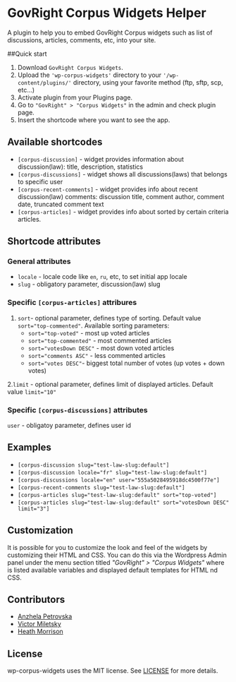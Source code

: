 # GovRight Corpus Widgets Helper

A plugin to help you to embed GovRight Corpus widgets such as list of discussions, articles, comments, etc, into your site.

##Quick start

1. Download `GovRight Corpus Widgets`.
2. Upload the `'wp-corpus-widgets'` directory to your `'/wp-content/plugins/'` directory, using your favorite method (ftp, sftp, scp, etc...)
3. Activate plugin from your Plugins page.
4. Go to `"GovRight" > "Corpus Widgets"` in the admin and check plugin page.
5. Insert the shortcode where you want to see the app.

## Available shortcodes
* `[corpus-discussion]` - widget provides information about discussion(law): title, description, statistics
* `[corpus-discussions]` - widget shows all discussions(laws) that belongs to specific user
* `[corpus-recent-comments]` - widget provides info about recent discussion(law) comments: discussion title, comment author, comment date, truncated comment text
* `[corpus-articles]` - widget provides info about sorted by certain criteria articles.

## Shortcode attributes
### General attributes
* `locale` - locale code like `en`, `ru`, etc, to set initial app locale
* `slug` - obligatory parameter, discussion(law) slug

### Specific `[corpus-articles]` attribures
1. `sort`- optional parameter, defines type of sorting. Default value `sort="top-commented"`. 
   Available sorting parameters:
    * `sort="top-voted"` - most up voted articles
    * `sort="top-commented"` - most commented articles
    * `sort="votesDown DESC"` - most down voted articles
    * `sort="comments ASC"` - less commented articles
    * `sort="votes DESC"`- biggest total number of votes (up votes + down votes)

2.`limit` - optional parameter, defines limit of displayed articles. Default value `limit="10"`

### Specific `[corpus-discussions]` attributes
`user` - obligatoy parameter, defines user id

## Examples
  * `[corpus-discussion slug="test-law-slug:default"]`
  * `[corpus-discussion locale="fr" slug="test-law-slug:default"]`
  * `[corpus-discussions locale="en" user="555a5028495918dc4500f77e"]`
  * `[corpus-recent-comments slug="test-law-slug:default"]`
  * `[corpus-articles slug="test-law-slug:default" sort="top-voted"]`
  * `[corpus-articles slug="test-law-slug:default" sort="votesDown DESC" limit="3"]`

## Customization
It is possible for you to customize the look and feel of the widgets by customizing their HTML and CSS. You can do this via the Wordpress Admin panel under the menu section titled *"GovRight" > "Corpus Widgets"* where is listed available variables and displayed default templates for HTML  nd CSS.

## Contributors

- <a href="https://github.com/ScarletSnail" target="_blank">Anzhela Petrovska</a>
- <a href="https://github.com/miletsky" target = "_blank">Victor Miletsky</a>
- <a href="https://github.com/doublemarked" target="_blank">Heath Morrison</a>

## License

wp-corpus-widgets uses the MIT license. See [LICENSE](https://github.com/GovRight/wp-corpus-widgets/blob/master/LICENSE) for more details. 
